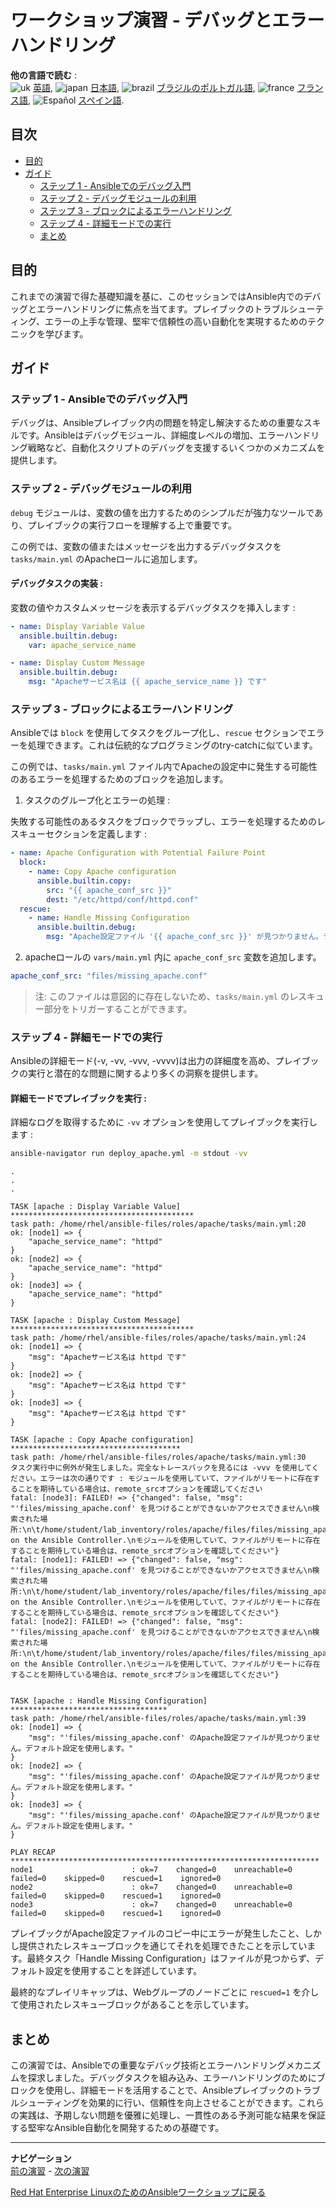 # ワークショップ演習 - デバッグとエラーハンドリング

**他の言語で読む** :
<br>![uk](../../../images/uk.png) [英語](README.md), ![japan](../../../images/japan.png) [日本語](README.ja.md), ![brazil](../../../images/brazil.png) [ブラジルのポルトガル語](README.pt-br.md), ![france](../../../images/fr.png) [フランス語](README.fr.md), ![Español](../../../images/col.png) [スペイン語](README.es.md).

## 目次

- [目的](#目的)
- [ガイド](#ガイド)
  - [ステップ 1 - Ansibleでのデバッグ入門](#ステップ-1---Ansibleでのデバッグ入門)
  - [ステップ 2 - デバッグモジュールの利用](#ステップ-2---デバッグモジュールの利用)
  - [ステップ 3 - ブロックによるエラーハンドリング](#ステップ-3---ブロックによるエラーハンドリング)
  - [ステップ 4 - 詳細モードでの実行](#ステップ-4---詳細モードでの実行)
  - [まとめ](#まとめ)

## 目的

これまでの演習で得た基礎知識を基に、このセッションではAnsible内でのデバッグとエラーハンドリングに焦点を当てます。プレイブックのトラブルシューティング、エラーの上手な管理、堅牢で信頼性の高い自動化を実現するためのテクニックを学びます。

## ガイド

### ステップ 1 - Ansibleでのデバッグ入門

デバッグは、Ansibleプレイブック内の問題を特定し解決するための重要なスキルです。Ansibleはデバッグモジュール、詳細度レベルの増加、エラーハンドリング戦略など、自動化スクリプトのデバッグを支援するいくつかのメカニズムを提供します。

### ステップ 2 - デバッグモジュールの利用

`debug` モジュールは、変数の値を出力するためのシンプルだが強力なツールであり、プレイブックの実行フローを理解する上で重要です。

この例では、変数の値またはメッセージを出力するデバッグタスクを `tasks/main.yml` のApacheロールに追加します。

#### デバッグタスクの実装 :

変数の値やカスタムメッセージを表示するデバッグタスクを挿入します :

```yaml
- name: Display Variable Value
  ansible.builtin.debug:
    var: apache_service_name

- name: Display Custom Message
  ansible.builtin.debug:
    msg: "Apacheサービス名は {{ apache_service_name }} です"
```

### ステップ 3 - ブロックによるエラーハンドリング

Ansibleでは `block` を使用してタスクをグループ化し、`rescue` セクションでエラーを処理できます。これは伝統的なプログラミングのtry-catchに似ています。

この例では、`tasks/main.yml` ファイル内でApacheの設定中に発生する可能性のあるエラーを処理するためのブロックを追加します。

1. タスクのグループ化とエラーの処理 :

失敗する可能性のあるタスクをブロックでラップし、エラーを処理するためのレスキューセクションを定義します :

```yaml
- name: Apache Configuration with Potential Failure Point
  block:
    - name: Copy Apache configuration
      ansible.builtin.copy:
        src: "{{ apache_conf_src }}"
        dest: "/etc/httpd/conf/httpd.conf"
  rescue:
    - name: Handle Missing Configuration
      ansible.builtin.debug:
        msg: "Apache設定ファイル '{{ apache_conf_src }}' が見つかりません。デフォルト設定を使用します。"
```

2. apacheロールの `vars/main.yml` 内に `apache_conf_src` 変数を追加します。

```yaml
apache_conf_src: "files/missing_apache.conf"
```

> 注: このファイルは意図的に存在しないため、`tasks/main.yml` のレスキュー部分をトリガーすることができます。

### ステップ 4 - 詳細モードでの実行

Ansibleの詳細モード(-v, -vv, -vvv, -vvvv)は出力の詳細度を高め、プレイブックの実行と潜在的な問題に関するより多くの洞察を提供します。

#### 詳細モードでプレイブックを実行 :

詳細なログを取得するために `-vv` オプションを使用してプレイブックを実行します :

```bash
ansible-navigator run deploy_apache.yml -m stdout -vv
```

```
.
.
.

TASK [apache : Display Variable Value] *****************************************
task path: /home/rhel/ansible-files/roles/apache/tasks/main.yml:20
ok: [node1] => {
    "apache_service_name": "httpd"
}
ok: [node2] => {
    "apache_service_name": "httpd"
}
ok: [node3] => {
    "apache_service_name": "httpd"
}

TASK [apache : Display Custom Message] *****************************************
task path: /home/rhel/ansible-files/roles/apache/tasks/main.yml:24
ok: [node1] => {
    "msg": "Apacheサービス名は httpd です"
}
ok: [node2] => {
    "msg": "Apacheサービス名は httpd です"
}
ok: [node3] => {
    "msg": "Apacheサービス名は httpd です"
}

TASK [apache : Copy Apache configuration] **************************************
task path: /home/rhel/ansible-files/roles/apache/tasks/main.yml:30
タスク実行中に例外が発生しました。完全なトレースバックを見るには -vvv を使用してください。エラーは次の通りです : モジュールを使用していて、ファイルがリモートに存在することを期待している場合は、remote_srcオプションを確認してください
fatal: [node3]: FAILED! => {"changed": false, "msg": "'files/missing_apache.conf' を見つけることができないかアクセスできません\n検索された場所:\n\t/home/student/lab_inventory/roles/apache/files/files/missing_apache.conf\n\t/home/student/lab_inventory/roles/apache/files/missing_apache.conf\n\t/home/student/lab_inventory/roles/apache/tasks/files/files/missing_apache.conf\n\t/home/student/lab_inventory/roles/apache/tasks/files/missing_apache.conf\n\t/home/student/lab_inventory/files/files/missing_apache.conf\n\t/home/student/lab_inventory/files/missing_apache.conf on the Ansible Controller.\nモジュールを使用していて、ファイルがリモートに存在することを期待している場合は、remote_srcオプションを確認してください"}
fatal: [node1]: FAILED! => {"changed": false, "msg": "'files/missing_apache.conf' を見つけることができないかアクセスできません\n検索された場所:\n\t/home/student/lab_inventory/roles/apache/files/files/missing_apache.conf\n\t/home/student/lab_inventory/roles/apache/files/missing_apache.conf\n\t/home/student/lab_inventory/roles/apache/tasks/files/files/missing_apache.conf\n\t/home/student/lab_inventory/roles/apache/tasks/files/missing_apache.conf\n\t/home/student/lab_inventory/files/files/missing_apache.conf\n\t/home/student/lab_inventory/files/missing_apache.conf on the Ansible Controller.\nモジュールを使用していて、ファイルがリモートに存在することを期待している場合は、remote_srcオプションを確認してください"}
fatal: [node2]: FAILED! => {"changed": false, "msg": "'files/missing_apache.conf' を見つけることができないかアクセスできません\n検索された場所:\n\t/home/student/lab_inventory/roles/apache/files/files/missing_apache.conf\n\t/home/student/lab_inventory/roles/apache/files/missing_apache.conf\n\t/home/student/lab_inventory/roles/apache/tasks/files/files/missing_apache.conf\n\t/home/student/lab_inventory/roles/apache/tasks/files/missing_apache.conf\n\t/home/student/lab_inventory/files/files/missing_apache.conf\n\t/home/student/lab_inventory/files/missing_apache.conf on the Ansible Controller.\nモジュールを使用していて、ファイルがリモートに存在することを期待している場合は、remote_srcオプションを確認してください"}


TASK [apache : Handle Missing Configuration] ***********************************
task path: /home/rhel/ansible-files/roles/apache/tasks/main.yml:39
ok: [node1] => {
    "msg": "'files/missing_apache.conf' のApache設定ファイルが見つかりません。デフォルト設定を使用します。"
}
ok: [node2] => {
    "msg": "'files/missing_apache.conf' のApache設定ファイルが見つかりません。デフォルト設定を使用します。"
}
ok: [node3] => {
    "msg": "'files/missing_apache.conf' のApache設定ファイルが見つかりません。デフォルト設定を使用します。"
}

PLAY RECAP *********************************************************************
node1                      : ok=7    changed=0    unreachable=0    failed=0    skipped=0    rescued=1    ignored=0
node2                      : ok=7    changed=0    unreachable=0    failed=0    skipped=0    rescued=1    ignored=0
node3                      : ok=7    changed=0    unreachable=0    failed=0    skipped=0    rescued=1    ignored=0

```

プレイブックがApache設定ファイルのコピー中にエラーが発生したこと、しかし提供されたレスキューブロックを通じてそれを処理できたことを示しています。最終タスク「Handle Missing Configuration」はファイルが見つからず、デフォルト設定を使用することを詳述しています。

最終的なプレイリキャップは、Webグループのノードごとに `rescued=1` を介して使用されたレスキューブロックがあることを示しています。

## まとめ

この演習では、Ansibleでの重要なデバッグ技術とエラーハンドリングメカニズムを探求しました。デバッグタスクを組み込み、エラーハンドリングのためにブロックを使用し、詳細モードを活用することで、Ansibleプレイブックのトラブルシューティングを効果的に行い、信頼性を向上させることができます。これらの実践は、予期しない問題を優雅に処理し、一貫性のある予測可能な結果を保証する堅牢なAnsible自動化を開発するための基礎です。

---
**ナビゲーション**
<br>
[前の演習](../1.7-role/README.ja.md) - [次の演習](../2.1-intro/README.ja.md)

[Red Hat Enterprise LinuxのためのAnsibleワークショップに戻る](../README.md#section-1---ansible-engine-exercises)

